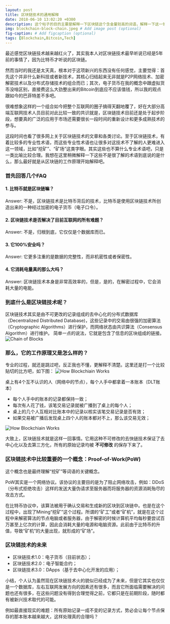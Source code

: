 ```yaml
---
layout: post
title: 区块链技术的通用解释
date: 2018-06-10 13:02:20 +0300
description: 这个帖子的目的主要是解释一下区块链这个含金量较高的词语，解释一下这一领域中很多为人所不知的“挖矿”、“矿场”等的意思. # Add post description (optional)
img: blockchain-block-chain.jpeg # Add image post (optional)
fig-caption: # Add figcaption (optional)
tags: [Blockchain,Bitcoin,Tech]
---
```

最近感觉区块链技术越来越红火了，其实我本人对区块链技术最早听说已经是5年前的事情了，因为比特币才听说的区块链。
<!--more-->
然而当时的我还是太天真，根本对于这项新兴的东西没有任何感觉，主要觉得：首先这个并非什么新科技或者新技术，其核心归结起来无非就是P2P网络技术、加密解密技术以及分布式存储技术的组合而已；其次，电子货币在我的概念中跟虚拟货币没啥区别，直接费这么大劲整出来的Bitcoin到底应不应该值钱，所以我的观点跟如今的巴菲特差不多吧。

很难想象这样的一个组合如今把整个互联网的圈子搞得天翻地覆了，好在大部分高端互联网技术人员目前对此比较一致的共识就是，区块链技术目前还是处于起步阶段，想要真的广泛的应用于市场还需要很长一段时间的重新设计和更多成熟技术的参与。

这段时间也看了很多网上关于区块链技术的文章和各类讨论。至于区块链技术，有着比较多的专业性术语，而这些专业性术语也让很多对这技术不了解的人更难进入这一领域，比如“挖矿”、“矿场”这类字眼。其实这些也不算什么专业术语吧，只是一类比喻比较合理。我想在这里稍微解释一下这些不是很了解的术语到底说的是什么，那么最好就是从区块链的工作原理开始解释吧。

### __首先回答几个FAQ__
#### 1. 比特币就是区块链嘛？
Answer: 不是，区块链技术是比特币背后的技术，比特币是使用区块链技术所创造出来的一种经过加密的电子货币（电子口令）。
#### 2. 区块链技术是否解决了目前互联网的所有难题？
Answer: 不是，归根到底，它仅仅是个数据库而已。
#### 3. 它100%安全吗？
Answer: 它更多注重的是数据的完整性，而非机密性或者保密性。
#### 4. 它消耗电量真的那么大吗？
Answer: 区块链技术本身是非常高效率的，但是，是的，在解密过程中，它会消耗大量的电能。

### __到底什么是区块链技术呢？__
区块链技术其实是由不可更改的记录组成的去中心化的分布式数据库（Decentralized Distributed Database)，这些记录中的交易由很强的加密算法（Cryptographic Algorithms）进行保护，而网络状态由共识算法（Consensus Algorithm）进行维护。
简单一点的说法，它就是包含了信息的区块组成的链接。
![Chain of Blocks]({{site.baseurl}}/assets/img/blockchain-1.png)

### __那么，它的工作原理又是怎么样的？__
专业的过程，就还是跳过吧，反正我也不懂，更解释不清楚。这里还是打一个比较贴切的比方吧，如下图：
![How Blockchiain Works]({{site.baseurl}}/assets/img/blockchain-how-it-works-1.png)

桌上有4个互不认识的人（网络中的节点），每个人手中都拿着一本账本（DLT账本）
* 每个人手中的账本的记录都保持一致；
* 每次有人花了钱，该笔交易记录就被广播到了桌上的每个人；
* 桌上的几个人互相对比账本中的记录以核实该笔交易记录是否有效；
* 如果交易被广播后发现桌上四个人的账本都对不上，那么该交易无效；

![How Blockchiain Works]({{site.baseurl}}/assets/img/blockchain-how-it-works-2.png)

大致上，区块链技术就是这样一回事情。它用这种不可修改的去快链技术保证了去中心化以及去第三方化，所有的原始记录均被 __不可修改__ 的保存下来了。

### __区块链技术中比较重要的一个概念：Proof-of-Work(PoW)__
这个概念也是最终理解“挖矿”等词语的关键概念。

PoW其实是一个网络协议。该协议的主要目的是为了阻止网络攻击，例如：DDoS（分布式拒绝攻击）这样的发送大量伪请求至服务器而将服务器的资源消耗殆尽的攻击方式。

在比特币协议中，该算法被用于确认交易和生成新的区块到区块链中。也是在这个过程中，出现了Mining“挖矿”这个过程。所谓的“矿工”或者“矿机”，就是在这个过程中来解密算法的节点电脑或者服务器，由于解密的时候计算机平均每秒要尝试百万甚至上亿次的计算，因此会消耗大量的电源和电脑资源。此前由于比特币的升值，导致“矿机”的大量出现，就形成的“矿场”。

### __区块链技术的未来__
* 区块链技术1.0：电子货币（目前状态）；
* 区块链技术2.0：电子智能合约；
* 区块链技术3.0：DApps（基于去中心化开发的应用）；

小结，个人认为虽然现在区块链技术火的貌似已经成为了未来，但是它其实也仅仅是一个数据库，左右互联网发展方向的因素还有很多，而且它所面临需要解决的问题也还有很多，在这些问题没有得到合理觉得之前，它都只是在前期阶段，随时都有被新兴技术取代的可能。

例如最直接现实的难题：所有原始记录一成不变的记录方式，势必会让每个节点保存的那本账本越来越大，这样处理真的合理吗？
